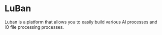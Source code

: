 # LuBan
 Luban is a platform that allows you to easily build various AI processes and IO file processing processes.

